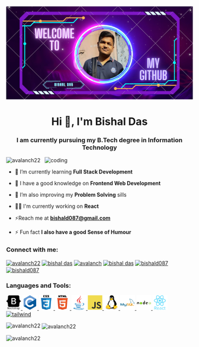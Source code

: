 <img align="centre" alt="banner" src="https://github.com/Avalanch22/Avalanch22/blob/main/banner.png?raw=true">

<h1 align="center">Hi 👋, I'm Bishal Das</h1>
<h3 align="center">I am currently pursuing my B.Tech degree in Information Technology</h3>

<img align="right" alt="coding" width="400" src="https://media0.giphy.com/media/qgQUggAC3Pfv687qPC/giphy.gif">

<p align="left"> <img src="https://komarev.com/ghpvc/?username=avalanch22&label=Profile%20views&color=0e75b6&style=flat" alt="avalanch22" /> </p>

- 🔭 I’m currently learning **Full Stack Development**

- 📝 I have a good knowledge on **Frontend Web Development**

- 📝 I’m also improving my **Problem Solving** sills

- 👨‍💻 I'm currently working on **React**

- ⚡Reach me at **bishald087@gmail.com**

- ⚡ Fun fact **I also have a good Sense of Humour**

<h3 align="left">Connect with me:</h3>
<p align="left">
<a href="https://codepen.io/avalanch22" target="blank"><img align="center" src="https://raw.githubusercontent.com/rahuldkjain/github-profile-readme-generator/master/src/images/icons/Social/codepen.svg" alt="avalanch22" height="30" width="40" /></a>
<a href="https://linkedin.com/in/bishal das" target="blank"><img align="center" src="https://raw.githubusercontent.com/rahuldkjain/github-profile-readme-generator/master/src/images/icons/Social/linked-in-alt.svg" alt="bishal das" height="30" width="40" /></a>
<a href="https://stackoverflow.com/users/avalanch" target="blank"><img align="center" src="https://raw.githubusercontent.com/rahuldkjain/github-profile-readme-generator/master/src/images/icons/Social/stack-overflow.svg" alt="avalanch" height="30" width="40" /></a>
<a href="https://fb.com/bishal das" target="blank"><img align="center" src="https://raw.githubusercontent.com/rahuldkjain/github-profile-readme-generator/master/src/images/icons/Social/facebook.svg" alt="bishal das" height="30" width="40" /></a>
<a href="https://www.leetcode.com/bishald087" target="blank"><img align="center" src="https://raw.githubusercontent.com/rahuldkjain/github-profile-readme-generator/master/src/images/icons/Social/leet-code.svg" alt="bishald087" height="30" width="40" /></a>
<a href="https://auth.geeksforgeeks.org/user/bishald087" target="blank"><img align="center" src="https://raw.githubusercontent.com/rahuldkjain/github-profile-readme-generator/master/src/images/icons/Social/geeks-for-geeks.svg" alt="bishald087" height="30" width="40" /></a>
</p>

<h3 align="left">Languages and Tools:</h3>
<p align="left"> <a href="https://getbootstrap.com" target="_blank" rel="noreferrer"> <img src="https://raw.githubusercontent.com/devicons/devicon/master/icons/bootstrap/bootstrap-plain-wordmark.svg" alt="bootstrap" width="40" height="40"/> </a> <a href="https://www.cprogramming.com/" target="_blank" rel="noreferrer"> <img src="https://raw.githubusercontent.com/devicons/devicon/master/icons/c/c-original.svg" alt="c" width="40" height="40"/> </a> <a href="https://www.w3schools.com/css/" target="_blank" rel="noreferrer"> <img src="https://raw.githubusercontent.com/devicons/devicon/master/icons/css3/css3-original-wordmark.svg" alt="css3" width="40" height="40"/> </a> <a href="https://www.w3.org/html/" target="_blank" rel="noreferrer"> <img src="https://raw.githubusercontent.com/devicons/devicon/master/icons/html5/html5-original-wordmark.svg" alt="html5" width="40" height="40"/> </a> <a href="https://www.java.com" target="_blank" rel="noreferrer"> <img src="https://raw.githubusercontent.com/devicons/devicon/master/icons/java/java-original.svg" alt="java" width="40" height="40"/> </a> <a href="https://developer.mozilla.org/en-US/docs/Web/JavaScript" target="_blank" rel="noreferrer"> <img src="https://raw.githubusercontent.com/devicons/devicon/master/icons/javascript/javascript-original.svg" alt="javascript" width="40" height="40"/> </a> <a href="https://www.linux.org/" target="_blank" rel="noreferrer"> <img src="https://raw.githubusercontent.com/devicons/devicon/master/icons/linux/linux-original.svg" alt="linux" width="40" height="40"/> </a> <a href="https://www.mysql.com/" target="_blank" rel="noreferrer"> <img src="https://raw.githubusercontent.com/devicons/devicon/master/icons/mysql/mysql-original-wordmark.svg" alt="mysql" width="40" height="40"/> </a> <a href="https://nodejs.org" target="_blank" rel="noreferrer"> <img src="https://raw.githubusercontent.com/devicons/devicon/master/icons/nodejs/nodejs-original-wordmark.svg" alt="nodejs" width="40" height="40"/> </a> <a href="https://reactjs.org/" target="_blank" rel="noreferrer"> <img src="https://raw.githubusercontent.com/devicons/devicon/master/icons/react/react-original-wordmark.svg" alt="react" width="40" height="40"/> </a> <a href="https://tailwindcss.com/" target="_blank" rel="noreferrer"> <img src="https://www.vectorlogo.zone/logos/tailwindcss/tailwindcss-icon.svg" alt="tailwind" width="40" height="40"/> </a> </p>

<p><img align="left" src="https://github-readme-stats.vercel.app/api/top-langs?username=avalanch22&show_icons=true&locale=en&layout=compact" alt="avalanch22" /></p>

<p>&nbsp;<img align="center" src="https://github-readme-stats.vercel.app/api?username=avalanch22&show_icons=true&locale=en" alt="avalanch22" /></p>

<p><img align="center" src="https://github-readme-streak-stats.herokuapp.com/?user=avalanch22&" alt="avalanch22" /></p>
